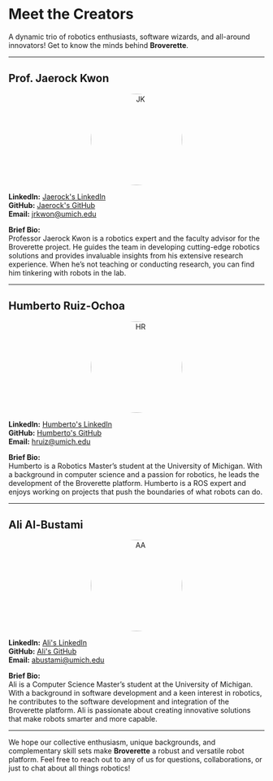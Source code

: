 # Meet the Creators

A dynamic trio of robotics enthusiasts, software wizards, and all-around innovators! Get to know the minds behind **Broverette**. 

---

## Prof. Jaerock Kwon

<p align="center">
  <img src="../assets/JK.jpg" alt="JK" width="180" style="border-radius:50%">
</p>

**LinkedIn:** [Jaerock's LinkedIn](https://www.linkedin.com/in/jaerock-kwon-2910b614/)  
**GitHub:** [Jaerock's GitHub](https://github.com/jrkwon)  
**Email:** [jrkwon@umich.edu](mailto:jrkwon@umich.edu)

**Brief Bio:**  
Professor Jaerock Kwon is a robotics expert and the faculty advisor for the Broverette project. He guides the team in developing cutting-edge robotics solutions and provides invaluable insights from his extensive research experience. When he’s not teaching or conducting research, you can find him tinkering with robots in the lab.

---

## Humberto Ruiz-Ochoa

<p align="center">
  <img src="../assets/hum.jpeg" alt="HR" width="180" style="border-radius:50%">
</p>

**LinkedIn:** [Humberto's LinkedIn](https://www.linkedin.com/in/humberto-ruiz-ochoa/)  
**GitHub:** [Humberto's GitHub](https://github.com/TheTacoBytes)  
**Email:** [hruiz@umich.edu](mailto:hruiz@umich.edu)

**Brief Bio:**  
Humberto is a Robotics Master’s student at the University of Michigan. With a background in computer science and a passion for robotics, he leads the development of the Broverette platform. Humberto is a ROS expert and enjoys working on projects that push the boundaries of what robots can do.

---

## Ali Al-Bustami

<p align="center">
  <img src="../assets/ali.png" alt="AA" width="180" style="border-radius:50%">
</p>

**LinkedIn:** [Ali's LinkedIn](https://www.linkedin.com/in/alibustami)  
**GitHub:** [Ali's GitHub](https://github.com/alibustami)  
**Email:** [abustami@umich.edu](mailto:abustami@umich.edu)

**Brief Bio:**  
Ali is a Computer Science Master’s student at the University of Michigan. With a background in software development and a keen interest in robotics, he contributes to the software development and integration of the Broverette platform. Ali is passionate about creating innovative solutions that make robots smarter and more capable.

---

We hope our collective enthusiasm, unique backgrounds, and complementary skill sets make **Broverette** a robust and versatile robot platform. Feel free to reach out to any of us for questions, collaborations, or just to chat about all things robotics!
